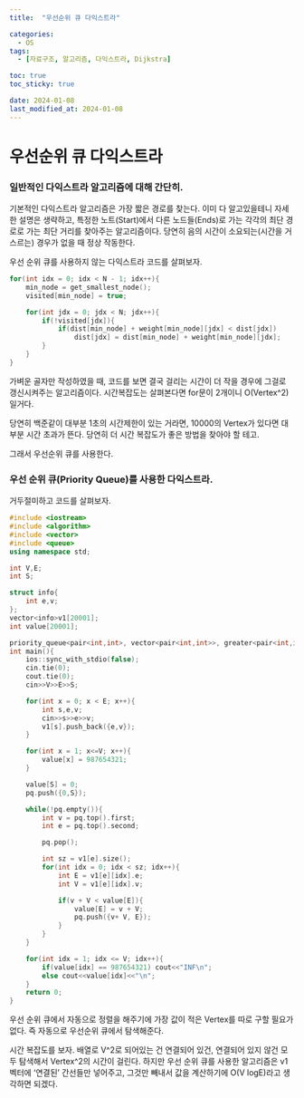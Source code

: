 ```yaml
---
title:  "우선순위 큐 다익스트라" 

categories:
  - OS
tags:
  - [자료구조, 알고리즘, 다익스트라, Dijkstra]

toc: true
toc_sticky: true

date: 2024-01-08
last_modified_at: 2024-01-08
---
```



# 우선순위 큐 다익스트라

### 일반적인 다익스트라 알고리즘에 대해 간단히.

기본적인 다익스트라 알고리즘은 가장 짧은 경로를 찾는다. 이미 다 알고있을테니 자세한 설명은 생략하고, 특정한 노트(Start)에서 다른 노드들(Ends)로 가는 각각의 최단 경로로 가는 최단 거리를 찾아주는 알고리즘이다. 당연히 음의 시간이 소요되는(시간을 거스르는) 경우가 없을 때 정상 작동한다.

우선 순위 큐를 사용하지 않는 다익스트라 코드를 살펴보자.

```cpp
for(int idx = 0; idx < N - 1; idx++){
	min_node = get_smallest_node();
	visited[min_node] = true;

	for(int jdx = 0; jdx < N; jdx++){
		if(!visited[jdx]){
			if(dist[min_node] + weight[min_node][jdx] < dist[jdx])
				dist[jdx] = dist[min_node] + weight[min_node][jdx];
		}
	}
}
```

가벼운 골자만 작성하였을 때, 코드를 보면 결국 걸리는 시간이 더 작을 경우에 그걸로 갱신시켜주는 알고리즘이다. 시간복잡도는 살펴본다면 for문이 2개이니 O(Vertex^2)일거다.

당연히 백준같이 대부분 1초의 시간제한이 있는 거라면, 10000의 Vertex가 있다면 대부분 시간 초과가 뜬다. 당연히 더 시간 복잡도가 좋은 방법을 찾아야 할 테고. 

그래서 우선순위 큐를 사용한다. 

### 우선 순위 큐(Priority Queue)를 사용한 다익스트라.

거두절미하고 코드를 살펴보자.

```cpp
#include <iostream>
#include <algorithm>
#include <vector>
#include <queue>
using namespace std;

int V,E;
int S;

struct info{
    int e,v;
};
vector<info>v1[20001];
int value[20001];

priority_queue<pair<int,int>, vector<pair<int,int>>, greater<pair<int,int>>> pq;
int main(){
    ios::sync_with_stdio(false);
    cin.tie(0);
    cout.tie(0);
    cin>>V>>E>>S;

    for(int x = 0; x < E; x++){
        int s,e,v;
        cin>>s>>e>>v;
        v1[s].push_back({e,v});
    }

    for(int x = 1; x<=V; x++){
        value[x] = 987654321;
    }

    value[S] = 0;
    pq.push({0,S});

    while(!pq.empty()){
        int v = pq.top().first;
        int e = pq.top().second;

        pq.pop();

        int sz = v1[e].size();
        for(int idx = 0; idx < sz; idx++){
            int E = v1[e][idx].e;
            int V = v1[e][idx].v;

            if(v + V < value[E]){
                value[E] = v + V;
                pq.push({v+ V, E});
            }
        }
    }

    for(int idx = 1; idx <= V; idx++){
        if(value[idx] == 987654321) cout<<"INF\n";
        else cout<<value[idx]<<"\n";
    }
    return 0;
}
```

우선 순위 큐에서 자동으로 정렬을 해주기에 가장 값이 적은 Vertex를 따로 구할 필요가 없다. 즉 자동으로 우선순위 큐에서 탐색해준다.

시간 복잡도를 보자. 배열로 V^2로 되어있는 건 연결되어 있건, 연결되어 있지 않건 모두 탐색해서 Vertex^2의 시간이 걸린다. 하지만 우선 순위 큐를 사용한 알고리즘은 v1벡터에 ‘연결된’ 간선들만 넣어주고, 그것만 빼내서 값을 계산하기에 O(V logE)라고 생각하면 되겠다.